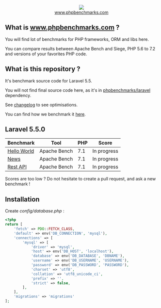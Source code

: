 <p align="center">
  <img src="http://www.phpbenchmarks.com/images/logo_github.png">
  <br>
  <a href="http://www.phpbenchmarks.com" target="_blank">www.phpbenchmarks.com</a>
</p>

## What is www.phpbenchmarks.com ?

You will find lot of benchmarks for PHP frameworks, ORM and libs here.

You can compare results between Apache Bench and Siege, PHP 5.6 to 7.2 and versions of your favorites PHP code.

## What is this repository ?

It's benchmark source code for Laravel 5.5.

You will not find final source code here, as it's in [phpbenchmarks/laravel](https://github.com/phpbenchmarks/laravel) dependency.

See [changelog](changelog.md) to see optimisations.

You can find how we benchmark it [here](http://www.phpbenchmarks.com/en/benchmark-protocol).

## Laravel 5.5.0

Benchmark | Tool | PHP | Score
--------- | ---- | --- | -----
[Hello World](http://www.phpbenchmarks.com/en/benchmark/apache-bench/php-7.1/laravel-5.5.html#benchmark-hello-world) | Apache Bench | 7.1 | In progress
[News](http://www.phpbenchmarks.com/en/benchmark/apache-bench/php-7.1/laravel-5.5.html#benchmark-news) | Apache Bench | 7.1 | In progress
[Rest API](http://www.phpbenchmarks.com/en/benchmark/apache-bench/php-7.1/laravel-5.5.html#benchmark-rest) | Apache Bench | 7.1 | In progress

Scores are too low ? Do not hesitate to create a pull request, and ask a new benchmark !

## Installation

Create _config/database.php_ :
```php
<?php
return [
    'fetch' => PDO::FETCH_CLASS,
    'default' => env('DB_CONNECTION', 'mysql'),
    'connections' => [
        'mysql' => [
            'driver' => 'mysql',
            'host' => env('DB_HOST', 'localhost'),
            'database' => env('DB_DATABASE', 'DBNAME'),
            'username' => env('DB_USERNAME', 'USERNAME'),
            'password' => env('DB_PASSWORD', 'PASSWORD'),
            'charset' => 'utf8',
            'collation' => 'utf8_unicode_ci',
            'prefix' => '',
            'strict' => false,
        ],
    ],
    'migrations' => 'migrations'
];
```
